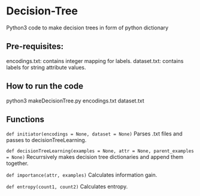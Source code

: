 # Decision-Tree
Python3 code to make decision trees in form of python dictionary


## Pre-requisites:
encodings.txt: contains integer mapping for labels.
dataset.txt: contains labels for string attribute values. 

## How to run the code
python3 makeDecisionTree.py encodings.txt dataset.txt

## Functions

`def initiator(encodings = None, dataset = None)`
Parses .txt files and passes to decisionTreeLearning.

`def decisionTreeLearning(examples = None, attr = None, parent_examples = None)`
Recurrsively makes decision tree dictionaries and append them together.

`def importance(attr, examples)`
Calculates information gain.

`def entropy(count1, count2)`
Calculates entropy.
